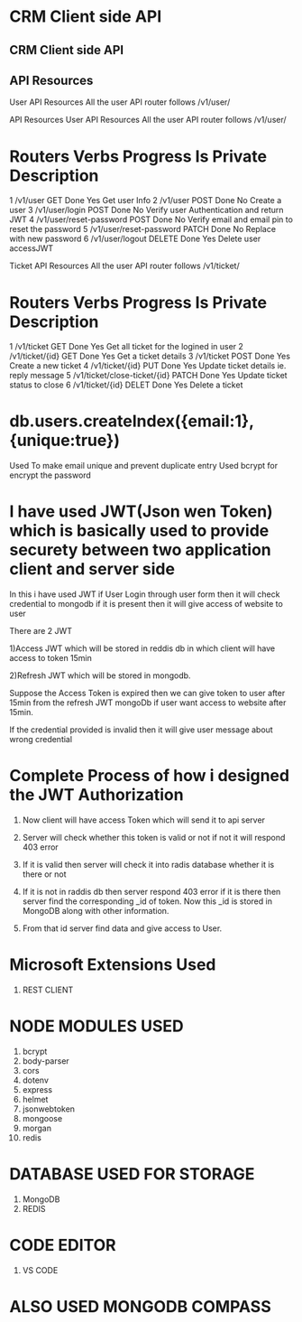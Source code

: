 # CRM Client side API
## CRM Client side API
## API Resources

User API Resources
All the user API router follows /v1/user/

API Resources
User API Resources
All the user API router follows /v1/user/

#	Routers	                    Verbs	                               Progress	         Is Private	     Description
1	/v1/user	                GET	                                    Done	            Yes	        Get user Info
2	/v1/user	                POST	                                Done	            No	        Create a user
3	/v1/user/login	            POST	                                Done	            No	        Verify user Authentication and return JWT
4	/v1/user/reset-password	    POST           	                        Done	            No	        Verify email and email pin to reset the password
5	/v1/user/reset-password	    PATCH         	                        Done	            No	        Replace with new password
6	/v1/user/logout	            DELETE    	                            Done	            Yes	        Delete user accessJWT




Ticket API Resources
All the user API router follows /v1/ticket/

#	Routers	                        Verbs	    Progress	Is Private	Description
1	/v1/ticket	                    GET     	Done	    Yes	        Get all ticket for the logined in user
2	/v1/ticket/{id}	                GET     	Done	    Yes	        Get a ticket details
3	/v1/ticket	                    POST	    Done	    Yes	        Create a new ticket
4	/v1/ticket/{id}	                PUT     	Done	    Yes	        Update ticket details ie. reply message
5	/v1/ticket/close-ticket/{id}	PATCH	    Done	    Yes	        Update ticket status to close
6	/v1/ticket/{id}	                DELET	    Done	    Yes	        Delete a ticket




# db.users.createIndex({email:1},{unique:true})

Used To make email unique and prevent duplicate entry
Used bcrypt for encrypt the password

# I have used JWT(Json wen Token) which is basically used to provide securety between two application client and server side

In this i have used JWT if User Login through user form then it will check credential to mongodb if it is present then it will give access of website to user


There are 2 JWT

1)Access JWT which will be stored in reddis db in which client will have access to token 15min 

2)Refresh JWT which will be stored in mongodb.

Suppose the Access Token is expired then we can give token to user after 15min from the refresh JWT mongoDb if user want access to website after 15min.


If the credential provided is invalid then it will give user message about wrong credential

# Complete Process of how i designed the JWT Authorization
1) Now client will have access Token which will send it to api server

2) Server will check whether this token is valid or not if not  it will respond 403 error

3) If it is valid then  server will check it into radis database whether it is there or not

4) If it is not in raddis db then server respond 403 error if it is there then server find the 
corresponding _id of token. Now this _id is stored in MongoDB along with other information.

5) From that id server find data and give access to User.


# Microsoft Extensions Used
1) REST CLIENT

# NODE MODULES USED
1) bcrypt
2) body-parser
3) cors
4) dotenv
5) express
6) helmet
7) jsonwebtoken
8) mongoose
9) morgan
10) redis

# DATABASE USED FOR STORAGE
1) MongoDB
2) REDIS

# CODE EDITOR
1) VS CODE

# ALSO USED MONGODB COMPASS